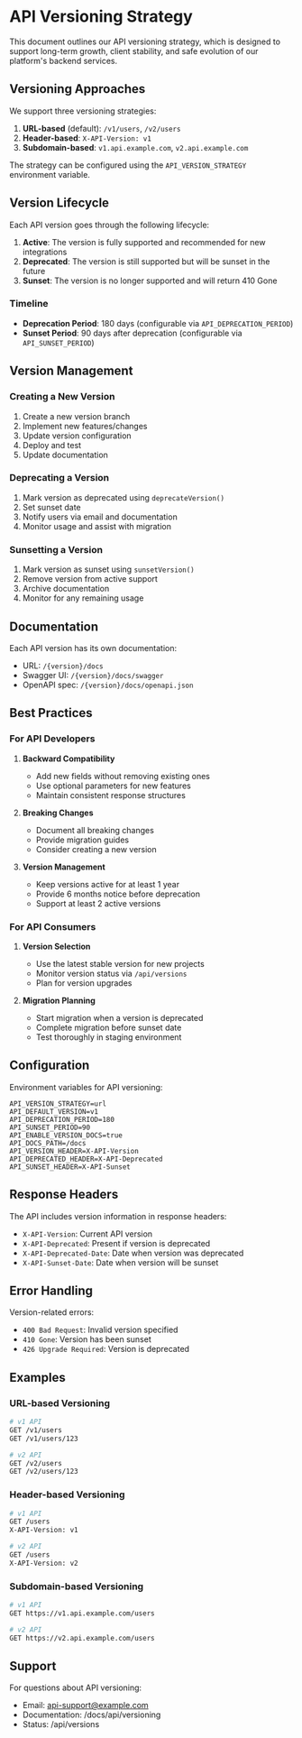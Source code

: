 # API Versioning Strategy

This document outlines our API versioning strategy, which is designed to support long-term growth, client stability, and safe evolution of our platform's backend services.

## Versioning Approaches

We support three versioning strategies:

1. **URL-based** (default): `/v1/users`, `/v2/users`
2. **Header-based**: `X-API-Version: v1`
3. **Subdomain-based**: `v1.api.example.com`, `v2.api.example.com`

The strategy can be configured using the `API_VERSION_STRATEGY` environment variable.

## Version Lifecycle

Each API version goes through the following lifecycle:

1. **Active**: The version is fully supported and recommended for new integrations
2. **Deprecated**: The version is still supported but will be sunset in the future
3. **Sunset**: The version is no longer supported and will return 410 Gone

### Timeline

- **Deprecation Period**: 180 days (configurable via `API_DEPRECATION_PERIOD`)
- **Sunset Period**: 90 days after deprecation (configurable via `API_SUNSET_PERIOD`)

## Version Management

### Creating a New Version

1. Create a new version branch
2. Implement new features/changes
3. Update version configuration
4. Deploy and test
5. Update documentation

### Deprecating a Version

1. Mark version as deprecated using `deprecateVersion()`
2. Set sunset date
3. Notify users via email and documentation
4. Monitor usage and assist with migration

### Sunsetting a Version

1. Mark version as sunset using `sunsetVersion()`
2. Remove version from active support
3. Archive documentation
4. Monitor for any remaining usage

## Documentation

Each API version has its own documentation:

- URL: `/{version}/docs`
- Swagger UI: `/{version}/docs/swagger`
- OpenAPI spec: `/{version}/docs/openapi.json`

## Best Practices

### For API Developers

1. **Backward Compatibility**
   - Add new fields without removing existing ones
   - Use optional parameters for new features
   - Maintain consistent response structures

2. **Breaking Changes**
   - Document all breaking changes
   - Provide migration guides
   - Consider creating a new version

3. **Version Management**
   - Keep versions active for at least 1 year
   - Provide 6 months notice before deprecation
   - Support at least 2 active versions

### For API Consumers

1. **Version Selection**
   - Use the latest stable version for new projects
   - Monitor version status via `/api/versions`
   - Plan for version upgrades

2. **Migration Planning**
   - Start migration when a version is deprecated
   - Complete migration before sunset date
   - Test thoroughly in staging environment

## Configuration

Environment variables for API versioning:

```env
API_VERSION_STRATEGY=url
API_DEFAULT_VERSION=v1
API_DEPRECATION_PERIOD=180
API_SUNSET_PERIOD=90
API_ENABLE_VERSION_DOCS=true
API_DOCS_PATH=/docs
API_VERSION_HEADER=X-API-Version
API_DEPRECATED_HEADER=X-API-Deprecated
API_SUNSET_HEADER=X-API-Sunset
```

## Response Headers

The API includes version information in response headers:

- `X-API-Version`: Current API version
- `X-API-Deprecated`: Present if version is deprecated
- `X-API-Deprecated-Date`: Date when version was deprecated
- `X-API-Sunset-Date`: Date when version will be sunset

## Error Handling

Version-related errors:

- `400 Bad Request`: Invalid version specified
- `410 Gone`: Version has been sunset
- `426 Upgrade Required`: Version is deprecated

## Examples

### URL-based Versioning

```bash
# v1 API
GET /v1/users
GET /v1/users/123

# v2 API
GET /v2/users
GET /v2/users/123
```

### Header-based Versioning

```bash
# v1 API
GET /users
X-API-Version: v1

# v2 API
GET /users
X-API-Version: v2
```

### Subdomain-based Versioning

```bash
# v1 API
GET https://v1.api.example.com/users

# v2 API
GET https://v2.api.example.com/users
```

## Support

For questions about API versioning:

- Email: api-support@example.com
- Documentation: /docs/api/versioning
- Status: /api/versions 